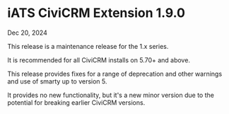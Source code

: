 # iATS CiviCRM Extension 1.9.0

Dec 20, 2024

This release is a maintenance release for the 1.x series. 

It is recommended for all CiviCRM installs on 5.70+ and above. 

This release provides fixes for a range of deprecation and other warnings and use of smarty up to version 5.

It provides no new functionality, but it's a new minor version due to the potential for breaking earlier CiviCRM versions.
